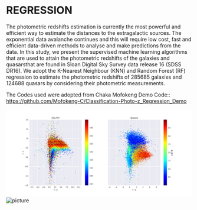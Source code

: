 # REGRESSION
The photometric redshifts estimation is currently the most powerful and efficient way to estimate the distances to the extragalactic sources. The exponential data avalanche continues and this will require low cost, fast and efficient data-driven methods to analyse and make predictions from the data. In this study, we present the supervised machine learning algorithms that are used to attain the photometric redshifts of the galaxies and quasarsthat are found in Sloan Digital Sky Survey data release 16 (SDSS DR16). We adopt the K-Nearest Neighbour (KNN) and Random Forest (RF) regression to estimate the photometric redshifts of 285685 galaxies and 124688 quasars by considering their photometric measurements.

The Codes used were adopted from Chaka Mofokeng Demo Code:: https://github.com/Mofokeng-C/Classification-Photo-z_Regression_Demo

![picture](https://github.com/pfunzowalter/REGRESSION/blob/main/sample_data.png)
![picture](https://github.com/pfunzowalter/REGRESSION/blob/main/knng.png)
